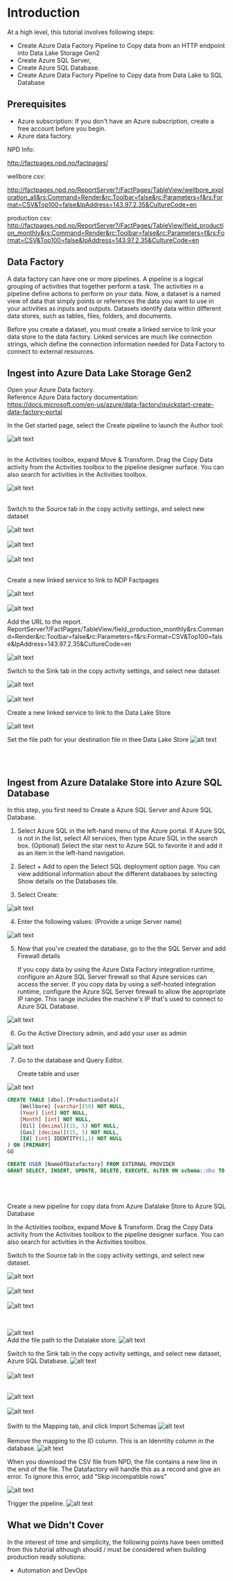 Introduction
============
At a high level, this tutorial involves following steps:

* Create Azure Data Factory Pipeline to Copy data from an HTTP endpoint into Data Lake Storage Gen2
* Create Azure SQL Server, 
* Create Azure SQL Database.
* Create Azure Data Factory Pipeline to Copy data from Data Lake to SQL Database


Prerequisites
-------------
* Azure subscription: If you don't have an Azure subscription, create a free account before you begin.
* Azure data factory.

NPD Info: 

http://factpages.npd.no/factpages/

wellbore csv:

http://factpages.npd.no/ReportServer?/FactPages/TableView/wellbore_exploration_all&rs:Command=Render&rc:Toolbar=false&rc:Parameters=f&rs:Format=CSV&Top100=false&IpAddress=143.97.2.35&CultureCode=en

production csv:
http://factpages.npd.no/ReportServer?/FactPages/TableView/field_production_monthly&rs:Command=Render&rc:Toolbar=false&rc:Parameters=f&rs:Format=CSV&Top100=false&IpAddress=143.97.2.35&CultureCode=en


Data Factory
-----------------

A data factory can have one or more pipelines. A pipeline is a logical grouping of activities that together perform a task. The activities in a pipeline define actions to perform on your data. Now, a dataset is a named view of data that simply points or references the data you want to use in your activities as inputs and outputs. Datasets identify data within different data stores, such as tables, files, folders, and documents.

Before you create a dataset, you must create a linked service to link your data store to the data factory. Linked services are much like connection strings, which define the connection information needed for Data Factory to connect to external resources.


Ingest into Azure Data Lake Storage Gen2
-----------

Open your Azure Data factory.<br/> 
Reference Azure Data factory documentation: https://docs.microsoft.com/en-us/azure/data-factory/quickstart-create-data-factory-portal


In the Get started page, select the Create pipeline to launch the Author tool:

![alt text](./images/ingest/1_Create_pipeline.png)
<br/><br/>

 In the Activities toolbox, expand Move & Transform. Drag the Copy Data activity from the Activities toolbox to the pipeline designer surface. You can also search for activities in the Activities toolbox. 

![alt text](./images/ingest/2_Copy_Activity.png)

<br/>
Switch to the Source tab in the copy activity settings, and select new dataset

![alt text](./images/ingest/3_new_dataset.png)
<br/><br/>
![alt text](./images/ingest/4_new_http_dataset.png)
<br/><br/>
![alt text](./images/ingest/5_new_binary.png)

<br/>
Create a new linked service to link to NDP Factpages

![alt text](./images/ingest/6_new_linkedservice_http.png)
<br/><br/>
![alt text](./images/ingest/7_new_linkedservicehttp2.png)

Add the URL to the report. <br/>
ReportServer?/FactPages/TableView/field_production_monthly&rs:Command=Render&rc:Toolbar=false&rc:Parameters=f&rs:Format=CSV&Top100=false&IpAddress=143.97.2.35&CultureCode=en

![alt text](./images/ingest/8_set_property.png)

Switch to the Sink tab in the copy activity settings, and select new dataset

![alt text](./images/ingest/9_sink_new_dls_dataset.png)
<br/><br/>
![alt text](./images/ingest/10_new_binary.png)

Create a new linked service to link to the Data Lake Store

![alt text](./images/ingest/11_new_linkeservice_dls.png)

Set the file path for your destination file in thee Data Lake Store
![alt text](./images/ingest/12_set_property.png)

<br/><br/>

Ingest from Azure Datalake Store into Azure SQL Database
-----------------------------------------

In this step, you first need to Create a Azure SQL Server and Azure SQL Database.

1. Select Azure SQL in the left-hand menu of the Azure portal. If Azure SQL is not in the list, select All services, then type Azure SQL in the search box. (Optional) Select the star next to Azure SQL to favorite it and add it as an item in the left-hand navigation.
2. Select + Add to open the Select SQL deployment option page. You can view additional information about the different databases by selecting Show details on the Databases tile.

3. Select Create:

![alt text](./images/ingest/SQL/1_new_sql_server.png)

4. Enter the following values: (Provide a uniqe Server name)

![alt text](./images/ingest/SQL/2_new_sql_server2.png)

5. Now that you've created the database, go to the the SQL Server and add Firewall details

    If you copy data by using the Azure Data Factory integration runtime, configure an Azure SQL Server firewall so that Azure services can access the server. If you copy data by using a self-hosted integration runtime, configure the Azure SQL Server firewall to allow the appropriate IP range. This range includes the machine's IP that's used to connect to Azure SQL Database.

![alt text](./images/ingest/SQL/3_set_firewall.png)

6. Go the Active Directory admin, and add your user as admin

![alt text](./images/ingest/SQL/4_set_AD_admin.png)

7. Go to the database and Query Editor.

    Create table and user

![alt text](./images/ingest/SQL/5_Create_table_user.png)

```sql
CREATE TABLE [dbo].[ProductionData](
	[Wellbore] [varchar](50) NOT NULL,
	[Year] [int] NOT NULL,
	[Month] [int] NOT NULL,
	[Oil] [decimal](15, 5) NOT NULL,
	[Gas] [decimal](15, 5) NOT NULL,
	[Id] [int] IDENTITY(1,1) NOT NULL
) ON [PRIMARY]
GO

CREATE USER [NameOfDatafactory] FROM EXTERNAL PROVIDER
GRANT SELECT, INSERT, UPDATE, DELETE, EXECUTE, ALTER ON schema::dbo TO [NameOfDatafactory]
```

<br/><br/><br/>
Create a new pipeline for copy data from Azure Datalake Store to Azure SQL Database

In the Activities toolbox, expand Move & Transform. Drag the Copy Data activity from the Activities toolbox to the pipeline designer surface. You can also search for activities in the Activities toolbox.

Switch to the Source tab in the copy activity settings, and select new dataset.

![alt text](./images/ingest/SQL/1_new_dataset_dls.png)
<br/><br/>
![alt text](./images/ingest/SQL/2_new_dataset_dls2.png)
<br/><br/>
![alt text](./images/ingest/SQL/3_new_delimitedText.png)

<br/>


![alt text](./images/ingest/SQL/4_linkedservice_dls.png)
<br/>
Add the file path to the Datalake store. 
![alt text](./images/ingest/SQL/5_set_property.png)


Switch to the Sink tab in the copy activity settings, and select new dataset, Azure SQL Database.
![alt text](./images/ingest/SQL/6_new_dataset_sql.png)
<br/><br/>
![alt text](./images/ingest/SQL/7_new_linkedservice_sql.png)
<br/><br/>

![alt text](./images/ingest/SQL/8_new_linkedservice_sql2.png)
<br/>
<br/>
![alt text](./images/ingest/SQL/9_set_property.png)
<br/>
<br/>
Swith to the Mapping tab, and click Import Schemas
![alt text](./images/ingest/SQL/10_Mapping.png)
<br/><br/>
Remove the mapping to the ID column. This is an Idenntity column in the database.
![alt text](./images/ingest/SQL/11_Mapping2.png)

When you download the CSV file from NPD, the file contains a new line in the end of the file. The Datafactory will handle this as a record and give an error. To ignore this error, add "Skip incompatible rows"

![alt text](./images/ingest/SQL/12_Settings.png)

Trigger the pipeline.
![alt text](./images/ingest/SQL/13_Ruyn.png)


What we Didn't Cover
--------------------

In the interest of time and simplicity, the following points have been omitted from this tutorial although should / must be considered when building production ready solutions:

* Automation and DevOps


